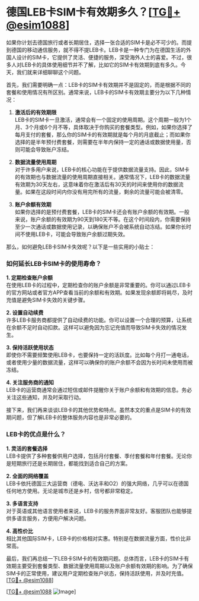 # 德国LEB卡SIM卡有效期多久？[[TG💪+ @esim1088](https://t.me/s/esim1088)]

如果你计划去德国旅行或者长期居住，选择一张合适的SIM卡是必不可少的。而提到德国的移动通信服务，就不得不提LEB卡。LEB卡是一种专门为在德国生活的外国人设计的SIM卡，它提供了灵活、便捷的服务，深受海外人士的喜爱。不过，很多人对LEB卡的具体使用细节并不了解，比如它的SIM卡有效期到底有多久。今天，我们就来详细聊聊这个问题。

首先，我们需要明确一点：LEB卡的SIM卡有效期并不是固定的，而是根据不同的套餐和使用情况有所区别。通常来说，LEB卡的SIM卡有效期主要分为以下几种情况：

1. **激活后的有效期限**  
   LEB卡的SIM卡一旦激活，通常会有一个固定的使用周期。这个周期一般为1个月、3个月或6个月不等，具体取决于你购买的套餐类型。例如，如果你选择了每月支付的套餐，那么你的SIM卡的有效期就是每个月的月底截止；而如果你选择的是半年预付费套餐，则需要在半年内保持一定的通话或数据使用量，否则可能会导致账户冻结。

2. **数据流量使用周期**  
   对于许多用户来说，LEB卡的核心功能在于提供数据流量支持。因此，SIM卡的有效期也与数据流量的使用周期直接相关。通常情况下，LEB卡的数据流量有效期为30天左右，这意味着你在激活后有30天的时间来使用你的数据流量。如果在这段时间内你没有用完所有的流量，剩余的流量可能会被清零。

3. **账户余额有效期**  
   如果你选择的是预付费套餐，LEB卡的SIM卡还会有账户余额的有效期。一般来说，账户余额的有效期为90天到180天不等。在这个时间段内，你需要保持至少一次通话或数据使用记录，以确保账户不会被系统自动冻结。如果你长时间不使用LEB卡，可能会导致账户余额过期失效。

那么，如何避免LEB卡SIM卡失效呢？以下是一些实用的小贴士：

### 如何延长LEB卡SIM卡的使用寿命？

**1. 定期检查账户余额**  
   在使用LEB卡的过程中，定期检查你的账户余额是非常重要的。你可以通过LEB卡的官方网站或者官方APP查看当前的余额和有效期。如果发现余额即将耗尽，及时充值是避免SIM卡失效的关键步骤。

**2. 设置自动续费**  
   许多LEB卡服务商都提供了自动续费的功能。你可以设置一个合理的预算，让系统在余额不足时自动扣款。这样可以避免因为忘记充值而导致SIM卡失效的情况发生。

**3. 保持活跃使用状态**  
   即使你不需要频繁使用LEB卡，也要保持一定的活跃度。比如每个月打一通电话，或者使用少量的数据流量，这样可以确保你的账户余额不会因为长时间未使用而被冻结。

**4. 关注服务商的通知**  
   LEB卡的运营商通常会通过短信或邮件提醒你关于账户余额和有效期的信息。务必关注这些通知，并及时采取行动。

接下来，我们再来谈谈LEB卡的其他优势和特点。虽然本文的重点是SIM卡的有效期问题，但了解LEB卡的整体服务内容也是非常必要的。

### LEB卡的优点是什么？

**1. 灵活的套餐选择**  
   LEB卡提供了多种套餐供用户选择，包括月付套餐、季付套餐和年付套餐。无论你是短期旅行还是长期居住，都能找到适合自己的方案。

**2. 全面的网络覆盖**  
   LEB卡依托德国三大运营商（德电、沃达丰和O2）的强大网络，几乎可以在德国任何地方使用。无论是城市还是乡村，信号都非常稳定。

**3. 多语言支持**  
   对于英语或其他语言使用者来说，LEB卡的服务界面非常友好。客服团队也能够提供多语言服务，方便用户解决问题。

**4. 高性价比**  
   相比其他国际SIM卡，LEB卡的价格相对实惠。特别是在数据流量方面，性价比非常高。

最后，我们再总结一下LEB卡SIM卡的有效期问题。总体而言，LEB卡的SIM卡有效期主要受到套餐类型、数据流量使用周期以及账户余额有效期的影响。为了确保SIM卡的正常使用，建议用户定期检查账户状态，保持活跃使用，并及时充值。[[TG💪+ @esim1088](https://t.me/s/esim1088)]

[[TG💪+ @esim1088](https://t.me/s/esim1088) ![Image](https://i.postimg.cc/4NQfJmqS/Snipaste-2025-05-13-00-14-12.png)]